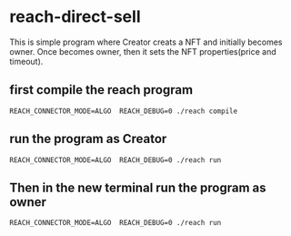 # reach-direct-sell
This is simple program where Creator creats a NFT and initially becomes owner. Once becomes owner, then it sets the NFT properties(price and timeout).

## first compile the reach program

```
REACH_CONNECTOR_MODE=ALGO  REACH_DEBUG=0 ./reach compile
```
## run the program as Creator

```
REACH_CONNECTOR_MODE=ALGO  REACH_DEBUG=0 ./reach run
```

## Then in the new terminal run the program as owner

```
REACH_CONNECTOR_MODE=ALGO  REACH_DEBUG=0 ./reach run
```


